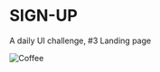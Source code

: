 # SIGN-UP
A daily UI challenge, #3 Landing page

![Coffee](https://user-images.githubusercontent.com/54798835/78296894-d7577580-752e-11ea-85d8-9a90a958f70a.jpg)
